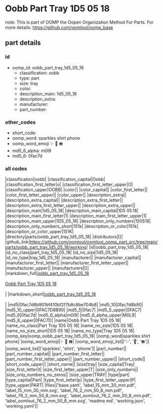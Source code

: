 # Oobb Part Tray 1D5 05 18  

note: This is part of OOMP the Oopen Organization Method For Parts. For more details: https://github.com/oomlout/oomp_base

##  part details





### id
* oomp_id: oobb_part_tray_1d5_05_18
  * classification: oobb
  * type: part
  * size: tray
  * color: 
  * description_main: 1d5_05_18
  * description_extra: 
  * manufacturer: 
  * part_number: 

### other_codes
* short_code: 
* oomp_word: sparkles shirt phone
* oomp_word_emoji :sparkles: :shirt: :phone:
* md5_6_alpha: m0l9
* md5_6: 0fac7d

### all codes 
|classification|oobb|
|classification_capital|Oobb|
|classification_first_letter|o|
|classification_first_letter_upper|O|
|classification_upper|OOBB|
|color||
|color_capital||
|color_first_letter||
|color_first_letter_upper||
|color_upper||
|description_extra||
|description_extra_capital||
|description_extra_first_letter||
|description_extra_first_letter_upper||
|description_extra_upper||
|description_main|1d5_05_18|
|description_main_capital|1D5 05.18|
|description_main_first_letter|1|
|description_main_first_letter_upper|1|
|description_main_upper|1D5_05_18|
|description_only_numbers|150518|
|description_only_numbers_short|151k|
|description_or_color|151k|
|description_or_color_upper|151K|
|directory|parts/oobb_part_tray_1d5_05_18|
|distributors|[]|
|github_link|https://github.com/oomlout/oomlout_oomp_part_src/tree/main/parts/oobb_part_tray_1d5_05_18/working|
|id|oobb_part_tray_1d5_05_18|
|id_no_class|part_tray_1d5_05_18|
|id_no_size|1d5_05_18|
|id_no_type|tray_1d5_05_18|
|manufacturer||
|manufacturer_capital||
|manufacturer_first_letter||
|manufacturer_first_letter_upper||
|manufacturer_upper||
|manufacturers|[]|
|markdown_full|[oobb_part_tray_1d5_05_18](https://github.com/oomlout/oomlout_oomp_part_src/tree/main/parts/oobb_part_tray_1d5_05_18/working)<br>[](https://github.com/oomlout/oomlout_oomp_part_src/tree/main/parts/oobb_part_tray_1d5_05_18/working)<br>[Oobb Part Tray 1D5 05 18](https://github.com/oomlout/oomlout_oomp_part_src/tree/main/parts/oobb_part_tray_1d5_05_18/working)<br><br>|
|markdown_short|[oobb_part_tray_1d5_05_18](https://github.com/oomlout/oomlout_oomp_part_src/tree/main/parts/oobb_part_tray_1d5_05_18/working)<br><br>|
|md5|0fac7d8b901bf410bf2f7b8c8be704b8|
|md5_10|0fac7d8b90|
|md5_10_upper|0FAC7D8B90|
|md5_5|0fac7|
|md5_5_upper|0FAC7|
|md5_6|0fac7d|
|md5_6_alpha|m0l9|
|md5_6_alpha_upper|M0L9|
|md5_6_upper|0FAC7D|
|name|Oobb Part Tray 1D5 05 18|
|name_no_class|Part Tray 1D5 05 18|
|name_no_size|1D5 05 18|
|name_no_size_short|1D5 05 18|
|name_no_type|Tray 1D5 05 18|
|oomp_key|oomp_oobb_part_tray_1d5_05_18|
|oomp_word|sparkles shirt phone|
|oomp_word_emoji|:sparkles: :shirt: :phone:|
|oomp_word_emoji_list|[':sparkles:', ':shirt:', ':phone:']|
|oomp_word_list|['sparkles', 'shirt', 'phone']|
|part_number||
|part_number_capital||
|part_number_first_letter||
|part_number_first_letter_upper||
|part_number_upper||
|short_code||
|short_code_upper||
|short_name||
|size|tray|
|size_capital|Tray|
|size_first_letter|t|
|size_first_letter_upper|T|
|size_only_numbers||
|size_only_numbers_no_zeros||
|size_upper|TRAY|
|type|part|
|type_capital|Part|
|type_first_letter|p|
|type_first_letter_upper|P|
|type_upper|PART|
|files|['base.yaml', 'label_15_mm_30_mm.pdf', 'label_15_mm_30_mm.svg', 'label_76_2_mm_50_8_mm.pdf', 'label_76_2_mm_50_8_mm.svg', 'label_oomlout_76_2_mm_50_8_mm.pdf', 'label_oomlout_76_2_mm_50_8_mm.svg', 'readme.md', 'working.json', 'working.yaml']|
